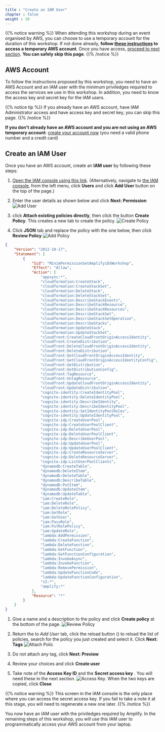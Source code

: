 ```yaml
---
title : "Create an IAM User"
chapter : false
weight : 10
---
```



{{% notice warning %}}
When attending this workshop during an event organised by AWS, you can choose to use a temporary account for the duration of this workshop.  If not done already, **follow [these instructions](05_event_engine.html) to access a temporary AWS account**.  Once you have access, [proceed to next section](/10_prerequisites/20_installs.html). **You can safely skip this page**.
{{% /notice %}}

## AWS Account 

To follow the instructions proposed by this workshop, you need to have an AWS Account and an IAM user with the minimum priviledges required to access the services we use in this workshop. In addition, you need to know the access key and secret key for the IAM users.  

{{% notice tip %}}
If you already have an AWS account, have IAM Administrator access and have access key and secret key, you can skip this page.
{{% /notice %}}

**If you don't already have an AWS account and you are not using an AWS temporary account**: [create
your account now](https://aws.amazon.com/getting-started/) (you need a valid phone number and a credit card)

## Create an IAM User 

Once you have an AWS account, create an **IAM user** by following these steps:

1. [Open the IAM console using this link](https://console.aws.amazon.com/iam/home?region=us-east-1#/users$new). (Alternatively, navigate to [the IAM console](https://console.aws.amazon.com/iam/home#/home), from the left menu, click **Users** and click **Add User** button on the top of the page.)

1. Enter the user details as shown below and click **Next: Permission**
![Add User](/images/10-10-add-user.png)

1. click **Attach existing policies directly**, then click the button **Create Policy**. This creates a new tab to create the policy.
![Create Policy](/images/10-10-create-policy.png)

1. Click **JSON** tab and replace the policy with the one below, then click **Review Policy**
![Add Policy](/images/10-10-add-policy.png)

```json
{
    "Version": "2012-10-17",
    "Statement": [
        {
            "Sid": "MinimPermissionSetAmplifyiOSWorkshop",
            "Effect": "Allow",
            "Action": [
                "appsync:*",
                "cloudformation:CreateStack",
                "cloudformation:CreateStackSet",
                "cloudformation:DeleteStack",
                "cloudformation:DeleteStackSet",
                "cloudformation:DescribeStackEvents",
                "cloudformation:DescribeStackResource",
                "cloudformation:DescribeStackResources",
                "cloudformation:DescribeStackSet",
                "cloudformation:DescribeStackSetOperation",
                "cloudformation:DescribeStacks",
                "cloudformation:UpdateStack",
                "cloudformation:UpdateStackSet",
                "cloudfront:CreateCloudFrontOriginAccessIdentity",
                "cloudfront:CreateDistribution",
                "cloudfront:DeleteCloudFrontOriginAccessIdentity",
                "cloudfront:DeleteDistribution",
                "cloudfront:GetCloudFrontOriginAccessIdentity",
                "cloudfront:GetCloudFrontOriginAccessIdentityConfig",
                "cloudfront:GetDistribution",
                "cloudfront:GetDistributionConfig",
                "cloudfront:TagResource",
                "cloudfront:UntagResource",
                "cloudfront:UpdateCloudFrontOriginAccessIdentity",
                "cloudfront:UpdateDistribution",
                "cognito-identity:CreateIdentityPool",
                "cognito-identity:DeleteIdentityPool",
                "cognito-identity:DescribeIdentity",
                "cognito-identity:DescribeIdentityPool",
                "cognito-identity:SetIdentityPoolRoles",
                "cognito-identity:UpdateIdentityPool",
                "cognito-idp:CreateUserPool",
                "cognito-idp:CreateUserPoolClient",
                "cognito-idp:DeleteUserPool",
                "cognito-idp:DeleteUserPoolClient",
                "cognito-idp:DescribeUserPool",
                "cognito-idp:UpdateUserPool",
                "cognito-idp:UpdateUserPoolClient",
                "cognito-idp:CreateResourceServer",
                "cognito-idp:DeleteResourceServer",
                "cognito-idp:ListUserPoolClients",
                "dynamodb:CreateTable",
                "dynamodb:DeleteItem",
                "dynamodb:DeleteTable",
                "dynamodb:DescribeTable",
                "dynamodb:PutItem",
                "dynamodb:UpdateItem",
                "dynamodb:UpdateTable",
                "iam:CreateRole",
                "iam:DeleteRole",
                "iam:DeleteRolePolicy",
                "iam:GetRole",
                "iam:GetUser",
                "iam:PassRole",
                "iam:PutRolePolicy",
                "iam:UpdateRole",
                "lambda:AddPermission",
                "lambda:CreateFunction",
                "lambda:DeleteFunction",
                "lambda:GetFunction",
                "lambda:GetFunctionConfiguration",
                "lambda:InvokeAsync",
                "lambda:InvokeFunction",
                "lambda:RemovePermission",
                "lambda:UpdateFunctionCode",
                "lambda:UpdateFunctionConfiguration",
                "s3:*",
                "amplify:*"
            ],
            "Resource": "*"
        }
    ]
}
```

1. Give a name and a description to the policy and click **Create policy** at the bottom of the page.
![Review Policy](/images/10-10-review-policy.png)

1. Return the to *Add User* tab, click the reload button (<i class="fas fa-sync-alt"></i>) to reload the list of policies, search for the policy you just created and select it. Click **Next: Tags**
![Attach Polic](/images/10-10-attach-policy.png)

1. Do not attach any tag, click **Next: Preview**

1. Review your choices and click **Create user** 

1. Take note of the **Access Key ID** and the **Secret access key** . You will need these in the next section.
![Access Key](/images/10-10-access-key.png).  When the two keys are copied, click **Close**

{{% notice warning %}}
This screen in the IAM console is the only place where you can access the secret access key.  If you fail to take a note it at this stage, you will need to regenerate a new one later.
{{% /notice %}}

You now have an IAM user with the priviledges required by Amplify.  In the remaining steps of this workshop, you will use this IAM user to programmatically access your AWS account from your laptop.
